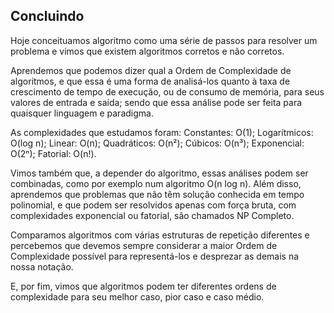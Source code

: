 ## Concluindo

Hoje conceituamos algoritmo como uma série de passos para resolver um problema e vimos que existem algoritmos corretos e não corretos.

Aprendemos que podemos dizer qual a Ordem de Complexidade de algoritmos, e que essa é uma forma de analisá-los quanto à taxa de crescimento de tempo de execução, ou de consumo de memória, para seus valores de entrada e saída; sendo que essa análise pode ser feita para quaisquer linguagem e paradigma.

As complexidades que estudamos foram:
Constantes: O(1);
Logarítmicos: O(log n);
Linear: O(n);
Quadráticos: O(n²);
Cúbicos: O(n³);
Exponencial: O(2ⁿ);
Fatorial: O(n!).

Vimos também que, a depender do algoritmo, essas análises podem ser combinadas, como por exemplo num algoritmo O(n log n). Além disso, aprendemos que problemas que não têm solução conhecida em tempo polinomial, e que podem ser resolvidos apenas com força bruta, com complexidades exponencial ou fatorial, são chamados NP Completo.

Comparamos algoritmos com várias estruturas de repetição diferentes e percebemos que devemos sempre considerar a maior Ordem de Complexidade possível para representá-los e desprezar as demais na nossa notação.

E, por fim, vimos que algoritmos podem ter diferentes ordens de complexidade para seu melhor caso, pior caso e caso médio.
